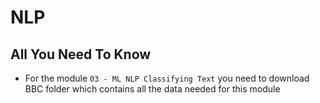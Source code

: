 # **NLP** 
## All You Need To Know

- For the module `03 - ML NLP Classifying Text` you need to download BBC folder which contains all the data needed for this module
 
